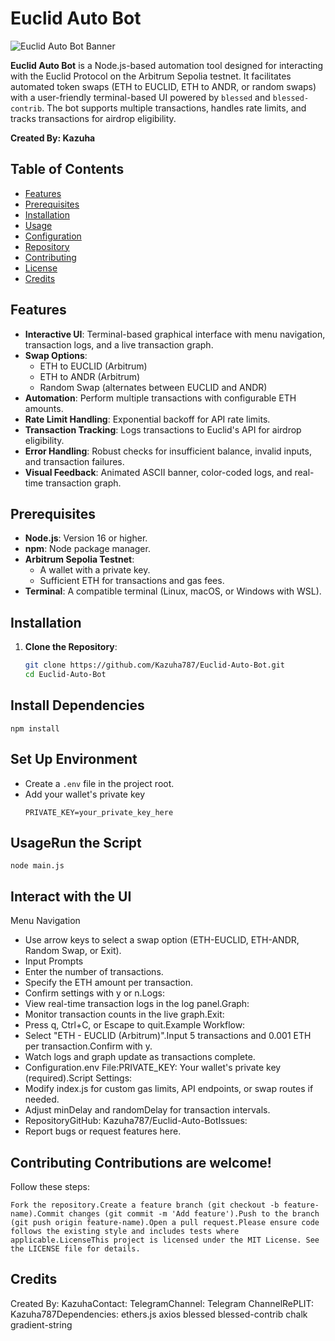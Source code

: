 # Euclid Auto Bot

![Euclid Auto Bot Banner](https://via.placeholder.com/800x200.png?text=Euclid+Auto+Bot) <!-- Replace with actual banner if available -->

**Euclid Auto Bot** is a Node.js-based automation tool designed for interacting with the Euclid Protocol on the Arbitrum Sepolia testnet. It facilitates automated token swaps (ETH to EUCLID, ETH to ANDR, or random swaps) with a user-friendly terminal-based UI powered by `blessed` and `blessed-contrib`. The bot supports multiple transactions, handles rate limits, and tracks transactions for airdrop eligibility.

**Created By: Kazuha**

## Table of Contents
- [Features](#features)
- [Prerequisites](#prerequisites)
- [Installation](#installation)
- [Usage](#usage)
- [Configuration](#configuration)
- [Repository](#repository)
- [Contributing](#contributing)
- [License](#license)
- [Credits](#credits)

## Features
- **Interactive UI**: Terminal-based graphical interface with menu navigation, transaction logs, and a live transaction graph.
- **Swap Options**:
  - ETH to EUCLID (Arbitrum)
  - ETH to ANDR (Arbitrum)
  - Random Swap (alternates between EUCLID and ANDR)
- **Automation**: Perform multiple transactions with configurable ETH amounts.
- **Rate Limit Handling**: Exponential backoff for API rate limits.
- **Transaction Tracking**: Logs transactions to Euclid's API for airdrop eligibility.
- **Error Handling**: Robust checks for insufficient balance, invalid inputs, and transaction failures.
- **Visual Feedback**: Animated ASCII banner, color-coded logs, and real-time transaction graph.

## Prerequisites
- **Node.js**: Version 16 or higher.
- **npm**: Node package manager.
- **Arbitrum Sepolia Testnet**:
  - A wallet with a private key.
  - Sufficient ETH for transactions and gas fees.
- **Terminal**: A compatible terminal (Linux, macOS, or Windows with WSL).

## Installation
1. **Clone the Repository**:
   ```bash
   git clone https://github.com/Kazuha787/Euclid-Auto-Bot.git
   cd Euclid-Auto-Bot
   ```
## Install Dependencies
```
npm install
```
## Set Up Environment
- Create a `.env` file in the project root.
- Add your wallet's private key
  ```
  PRIVATE_KEY=your_private_key_here
  ```
## UsageRun the Script
```
node main.js
```
## Interact with the UI
Menu Navigation 
- Use arrow keys to select a swap option (ETH-EUCLID, ETH-ANDR, Random Swap, or Exit).
- Input Prompts
- Enter the number of transactions.
- Specify the ETH amount per transaction.
- Confirm settings with y or n.Logs:
- View real-time transaction logs in the log panel.Graph:
- Monitor transaction counts in the live graph.Exit:
-  Press q, Ctrl+C, or Escape to quit.Example Workflow:
-  Select "ETH - EUCLID (Arbitrum)".Input 5 transactions and 0.001 ETH per transaction.Confirm with y.
-  Watch logs and graph update as transactions complete.
-  Configuration.env File:PRIVATE_KEY: Your wallet's private key (required).Script Settings:
-  Modify index.js for custom gas limits, API endpoints, or swap routes if needed.
-  Adjust minDelay and randomDelay for transaction intervals.
-  RepositoryGitHub: Kazuha787/Euclid-Auto-BotIssues:
-  Report bugs or request features here.
  ## Contributing Contributions are welcome!
  Follow these steps:
  ```
  Fork the repository.Create a feature branch (git checkout -b feature-name).Commit changes (git commit -m 'Add feature').Push to the branch (git push origin feature-name).Open a pull request.Please ensure code follows the existing style and includes tests where applicable.LicenseThis project is licensed under the MIT License. See the LICENSE file for details.
```
## Credits

Created By: KazuhaContact: 
TelegramChannel: 
Telegram ChannelRePLIT: 
Kazuha787Dependencies:
ethers.js axios blessed blessed-contrib chalk gradient-string
